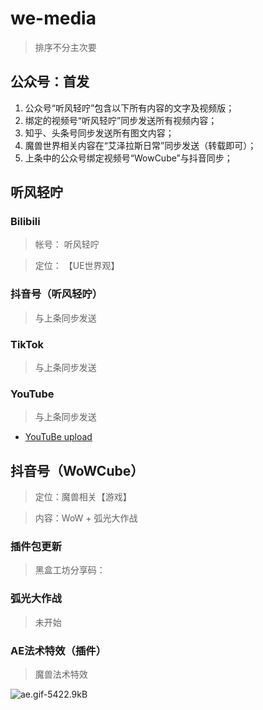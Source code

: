 # we-media
> 排序不分主次要


## 公众号：首发

1. 公众号“听风轻咛”包含以下所有内容的文字及视频版；
2. 绑定的视频号“听风轻咛”同步发送所有视频内容；
3. 知乎、头条号同步发送所有图文内容；
4. 魔兽世界相关内容在“艾泽拉斯日常”同步发送（转载即可）；
5. 上条中的公众号绑定视频号“WowCube”与抖音同步；


## 听风轻咛

### Bilibili

> 帐号： 听风轻咛

> 定位： 【UE世界观】

### 抖音号（听风轻咛）
> 与上条同步发送

### TikTok
> 与上条同步发送

### YouTube
> 与上条同步发送
- [YouTuBe upload](https://github.com/tokland/youtube-upload)


## 抖音号（WoWCube）

> 定位：魔兽相关【游戏】

> 内容：WoW + 弧光大作战

### 插件包更新
> 黑盒工坊分享码： 

### 弧光大作战
> 未开始



### AE法术特效（插件）
> 魔兽法术特效

![ae.gif-5422.9kB][2]






[2]: http://static.zybuluo.com/usiege/rw7941ry5amcj5uc64c8dqa7/ae15sec.gif